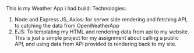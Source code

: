 This is my Weather App i had build:
Technologies:
1. Node and Express JS, Axios: for server side rendering and fetching API, to catching the data from OpenWeatherApp
2. EJS: To templating my HTML and rendering data from api to my website.
This is just a simple project for my assignment about calling a public API, and using data from API provided to rendering back to my site.
